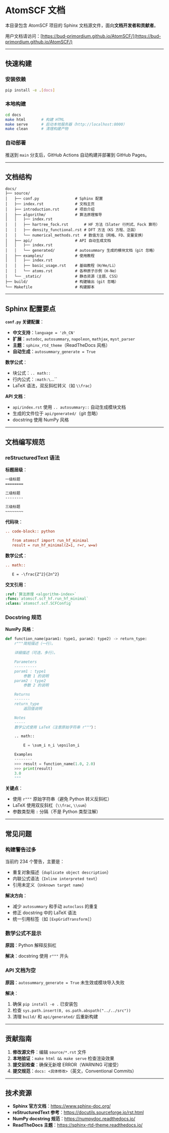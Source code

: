 # AtomSCF 文档

本目录包含 AtomSCF 项目的 Sphinx 文档源文件，面向**文档开发者和贡献者**。

用户文档请访问：[https://bud-primordium.github.io/AtomSCF/](https://bud-primordium.github.io/AtomSCF/)

---

## 快速构建

### 安装依赖

```bash
pip install -e .[docs]
```

### 本地构建

```bash
cd docs
make html       # 构建 HTML
make serve      # 启动本地服务器（http://localhost:8000）
make clean      # 清理构建产物
```

### 自动部署

推送到 `main` 分支后，GitHub Actions 自动构建并部署到 GitHub Pages。

---

## 文档结构

```
docs/
├── source/
│   ├── conf.py                # Sphinx 配置
│   ├── index.rst              # 文档主页
│   ├── introduction.rst       # 项目介绍
│   ├── algorithm/             # 算法原理推导
│   │   ├── index.rst
│   │   ├── hartree_fock.rst       # HF 方法（Slater 行列式、Fock 算符）
│   │   ├── density_functional.rst # DFT 方法（KS 方程、泛函）
│   │   └── numerical_methods.rst  # 数值方法（网格、FD、变量变换）
│   ├── api/                   # API 自动生成文档
│   │   ├── index.rst
│   │   └── generated/         # autosummary 生成的模块文档（git 忽略）
│   ├── examples/              # 使用教程
│   │   ├── index.rst
│   │   ├── basic_usage.rst    # 基础教程（H/He/Li）
│   │   └── atoms.rst          # 各种原子示例（H-Ne）
│   └── _static/               # 静态资源（主题、CSS）
├── build/                     # 构建输出（git 忽略）
└── Makefile                   # 构建脚本
```

---

## Sphinx 配置要点

**`conf.py` 关键配置**：

- **中文支持**：`language = 'zh_CN'`
- **扩展**：`autodoc`, `autosummary`, `napoleon`, `mathjax`, `myst_parser`
- **主题**：`sphinx_rtd_theme`（ReadTheDocs 风格）
- **自动生成**：`autosummary_generate = True`

**数学公式**：

- 块公式：`.. math::`
- 行内公式：`:math:\`...\``
- LaTeX 语法，双反斜杠转义（如 `\\frac`）

**API 文档**：

- `api/index.rst` 使用 `.. autosummary::` 自动生成模块文档
- 生成的文件位于 `api/generated/`（git 忽略）
- docstring 使用 NumPy 风格

---

## 文档编写规范

### reStructuredText 语法

**标题层级**：

```rst
一级标题
========

二级标题
--------

三级标题
~~~~~~~~
```

**代码块**：

```rst
.. code-block:: python

   from atomscf import run_hf_minimal
   result = run_hf_minimal(Z=1, r=r, w=w)
```

**数学公式**：

```rst
.. math::

   E = -\frac{Z^2}{2n^2}
```

**交叉引用**：

```rst
:ref:`算法原理 <algorithm-index>`
:func:`atomscf.scf_hf.run_hf_minimal`
:class:`atomscf.scf.SCFConfig`
```

### Docstring 规范

**NumPy 风格**：

```python
def function_name(param1: type1, param2: type2) -> return_type:
    r"""简短描述（一行）。

    详细描述（可选，多行）。

    Parameters
    ----------
    param1 : type1
        参数 1 的说明
    param2 : type2
        参数 2 的说明

    Returns
    -------
    return_type
        返回值说明

    Notes
    -----
    数学公式使用 LaTeX（注意原始字符串 r"""）：

    .. math::

        E = \sum_i n_i \epsilon_i

    Examples
    --------
    >>> result = function_name(1.0, 2.0)
    >>> print(result)
    3.0
    """
```

**关键点**：

- 使用 `r"""` 原始字符串（避免 Python 转义反斜杠）
- LaTeX 使用双反斜杠（`\\frac`, `\\sum`）
- 参数类型用 `:` 分隔（不是 Python 类型注解）

---

## 常见问题

### 构建警告过多

当前约 234 个警告，主要是：

- 重复对象描述（`duplicate object description`）
- 内联公式语法（`Inline interpreted text`）
- 引用未定义（`Unknown target name`）

**解决方向**：

- 减少 `autosummary` 和手动 `autoclass` 的重复
- 修正 docstring 中的 LaTeX 语法
- 统一引用标签（如 `[ExpGridTransform]`）

### 数学公式不显示

**原因**：Python 解释反斜杠

**解决**：docstring 使用 `r"""` 开头

### API 文档为空

**原因**：`autosummary_generate = True` 未生效或模块导入失败

**解决**：

1. 确保 `pip install -e .` 已安装包
2. 检查 `sys.path.insert(0, os.path.abspath("../../src"))`
3. 清理 `build/` 和 `api/generated/` 后重新构建

---

## 贡献指南

1. **修改源文件**：编辑 `source/*.rst` 文件
2. **本地验证**：`make html && make serve` 检查渲染效果
3. **提交前检查**：确保无新增 ERROR（WARNING 可接受）
4. **提交规范**：`docs: <具体修改>`（英文，Conventional Commits）

---

## 技术资源

- **Sphinx 官方文档**：https://www.sphinx-doc.org/
- **reStructuredText 参考**：https://docutils.sourceforge.io/rst.html
- **NumPy docstring 规范**：https://numpydoc.readthedocs.io/
- **ReadTheDocs 主题**：https://sphinx-rtd-theme.readthedocs.io/
